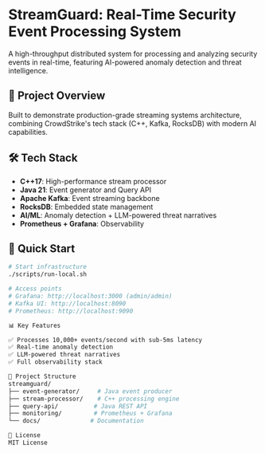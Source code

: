 # StreamGuard: Real-Time Security Event Processing System

A high-throughput distributed system for processing and analyzing security events in real-time, featuring AI-powered anomaly detection and threat intelligence.

## 🎯 Project Overview

Built to demonstrate production-grade streaming systems architecture, combining CrowdStrike's tech stack (C++, Kafka, RocksDB) with modern AI capabilities.

## 🛠️ Tech Stack

- **C++17**: High-performance stream processor
- **Java 21**: Event generator and Query API
- **Apache Kafka**: Event streaming backbone
- **RocksDB**: Embedded state management
- **AI/ML**: Anomaly detection + LLM-powered threat narratives
- **Prometheus + Grafana**: Observability

## 🚀 Quick Start
```bash
# Start infrastructure
./scripts/run-local.sh

# Access points
# Grafana: http://localhost:3000 (admin/admin)
# Kafka UI: http://localhost:8090
# Prometheus: http://localhost:9090

📊 Key Features

✅ Processes 10,000+ events/second with sub-5ms latency
✅ Real-time anomaly detection
✅ LLM-powered threat narratives
✅ Full observability stack

📁 Project Structure
streamguard/
├── event-generator/     # Java event producer
├── stream-processor/    # C++ processing engine
├── query-api/          # Java REST API
├── monitoring/         # Prometheus + Grafana
└── docs/              # Documentation

📝 License
MIT License

